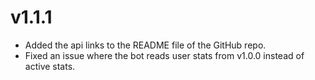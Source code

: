 # v1.1.1

- Added the api links to the README file of the GitHub repo.
- Fixed an issue where the bot reads user stats from v1.0.0 instead of active stats.